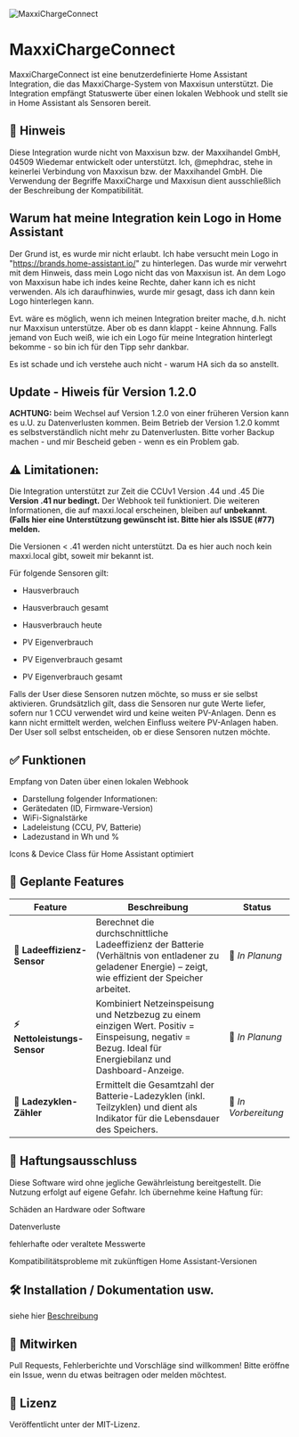 ![MaxxiChargeConnect](images/logo.png)

# MaxxiChargeConnect


MaxxiChargeConnect ist eine benutzerdefinierte Home Assistant Integration, die das MaxxiCharge-System von Maxxisun unterstützt. Die Integration empfängt Statuswerte über einen lokalen Webhook und stellt sie in Home Assistant als Sensoren bereit.

## 📌 Hinweis

Diese Integration wurde nicht von Maxxisun bzw. der Maxxihandel GmbH, 04509 Wiedemar entwickelt oder unterstützt.
Ich, @mephdrac, stehe in keinerlei Verbindung von Maxxisun bzw. der Maxxihandel GmbH. Die Verwendung der Begriffe MaxxiCharge und Maxxisun dient ausschließlich der Beschreibung der Kompatibilität.

## Warum hat meine Integration kein Logo in Home Assistant
Der Grund ist, es wurde mir nicht erlaubt. Ich habe versucht mein Logo in "https://brands.home-assistant.io/" zu hinterlegen. Das wurde mir verwehrt mit dem Hinweis, dass mein Logo nicht das von Maxxisun ist. An dem Logo von Maxxisun habe ich indes keine Rechte, daher kann ich es nicht verwenden. Als ich daraufhinwies, wurde mir gesagt, dass ich dann kein Logo hinterlegen kann. 

Evt. wäre es möglich, wenn ich meinen Integration breiter mache, d.h. nicht nur Maxxisun unterstütze. Aber ob es dann klappt - keine Ahnnung. Falls jemand von Euch weiß, wie ich ein Logo für meine Integration hinterlegt bekomme - so bin ich für den Tipp sehr dankbar.

Es ist schade und ich verstehe auch nicht - warum HA sich da so anstellt.

## Update - Hiweis für Version 1.2.0

**ACHTUNG:** beim Wechsel auf Version 1.2.0 von einer früheren Version kann es u.U. zu Datenverlusten kommen. Beim Betrieb der Version 1.2.0 kommt es selbstverständlich nicht mehr zu Datenverlusten. Bitte vorher Backup machen - und mir Bescheid geben - wenn es ein Problem gab.


## ⚠️ Limitationen:

Die Integration unterstützt zur Zeit die CCUv1 Version .44 und .45
Die **Version .41 nur bedingt.** Der Webhook teil funktioniert. Die weiteren Informationen, die auf maxxi.local erscheinen, bleiben auf **unbekannt**. **(Falls hier eine Unterstützung gewünscht ist. Bitte hier als ISSUE (#77) melden.** 

Die Versionen < .41 werden nicht unterstützt. Da es hier auch noch kein maxxi.local gibt, soweit mir bekannt ist.

Für folgende Sensoren gilt:
- Hausverbrauch
- Hausverbrauch gesamt
- Hausverbrauch heute

- PV Eigenverbrauch
- PV Eigenverbrauch gesamt
- PV Eigenverbrauch gesamt

Falls der User diese Sensoren nutzen möchte, so muss er sie selbst aktivieren. Grundsätzlich gilt, dass die Sensoren nur gute Werte liefer,
sofern nur 1 CCU verwendet wird und keine weiten PV-Anlagen. Denn es kann nicht ermittelt werden, welchen Einfluss weitere PV-Anlagen haben.
Der User soll selbst entscheiden, ob er diese Sensoren nutzen möchte.


## ✅ Funktionen
Empfang von Daten über einen lokalen Webhook

- Darstellung folgender Informationen:
- Gerätedaten (ID, Firmware-Version)
- WiFi-Signalstärke
- Ladeleistung (CCU, PV, Batterie)
- Ladezustand in Wh und %

Icons & Device Class für Home Assistant optimiert

## 🚧 Geplante Features

| Feature                     | Beschreibung                                                                                                                                              | Status                       |
| --------------------------- | --------------------------------------------------------------------------------------------------------------------------------------------------------- | ---------------------------- |
| **🔋 Ladeeffizienz-Sensor** | Berechnet die durchschnittliche Ladeeffizienz der Batterie (Verhältnis von entladener zu geladener Energie) – zeigt, wie effizient der Speicher arbeitet. | 🧠 *In Planung*              |
| **⚡ Nettoleistungs-Sensor** | Kombiniert Netzeinspeisung und Netzbezug zu einem einzigen Wert. Positiv = Einspeisung, negativ = Bezug. Ideal für Energiebilanz und Dashboard-Anzeige.   | 🧠 *In Planung*          |
| **🔁 Ladezyklen-Zähler**    | Ermittelt die Gesamtzahl der Batterie-Ladezyklen (inkl. Teilzyklen) und dient als Indikator für die Lebensdauer des Speichers.                            | 🧩 *In Vorbereitung* |

## 🚫 Haftungsausschluss
Diese Software wird ohne jegliche Gewährleistung bereitgestellt.
Die Nutzung erfolgt auf eigene Gefahr. Ich übernehme keine Haftung für:

Schäden an Hardware oder Software

Datenverluste

fehlerhafte oder veraltete Messwerte

Kompatibilitätsprobleme mit zukünftigen Home Assistant-Versionen

## 🛠️ Installation / Dokumentation usw.

siehe hier [Beschreibung](documentation/doc.md)


## 🙌 Mitwirken
Pull Requests, Fehlerberichte und Vorschläge sind willkommen!
Bitte eröffne ein Issue, wenn du etwas beitragen oder melden möchtest.

## 📄 Lizenz
Veröffentlicht unter der MIT-Lizenz.
